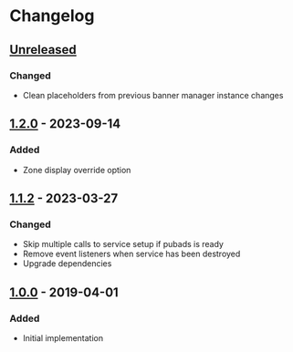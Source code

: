 # Changelog

## [Unreleased][]

### Changed

* Clean placeholders from previous banner manager instance changes

## [1.2.0][] - 2023-09-14

### Added

* Zone display override option

## [1.1.2][] - 2023-03-27

### Changed

- Skip multiple calls to service setup if pubads is ready
- Remove event listeners when service has been destroyed
- Upgrade dependencies


## [1.0.0][] - 2019-04-01

### Added

- Initial implementation


[1.1.2]: https://github.com/niksy/advertol-service-google-dfp/compare/v1.0.0...v1.1.2
[1.0.0]: https://github.com/niksy/advertol-service-google-dfp/tree/v1.0.0


[Unreleased]: https://github.com/niksy/advertol-service-google-dfp/compare/v1.2.0...HEAD
[1.2.0]: https://github.com/niksy/advertol-service-google-dfp/tree/v1.2.0
